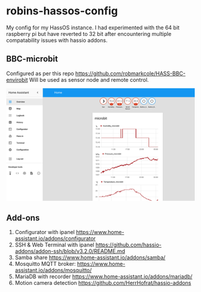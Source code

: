 # robins-hassos-config
My config for my HassOS instance. I had experimented with the 64 bit raspberry pi but have reverted to 32 bit after encountering multiple compatability issues with hassio addons.


## BBC-microbit
Configured as per this repo https://github.com/robmarkcole/HASS-BBC-envirobit Will be used as sensor node and remote control.

<p align="center">
<img src="https://github.com/robmarkcole/robins-hassos-config/blob/master/images/usage.png" width="900">
</p>

## Add-ons

1. Configurator with ipanel https://www.home-assistant.io/addons/configurator
2. SSH & Web Terminal with ipanel https://github.com/hassio-addons/addon-ssh/blob/v3.2.0/README.md
3. Samba share https://www.home-assistant.io/addons/samba/
4. Mosquitto MQTT broker: https://www.home-assistant.io/addons/mosquitto/
5. MariaDB with recorder https://www.home-assistant.io/addons/mariadb/
6. Motion camera detection https://github.com/HerrHofrat/hassio-addons
